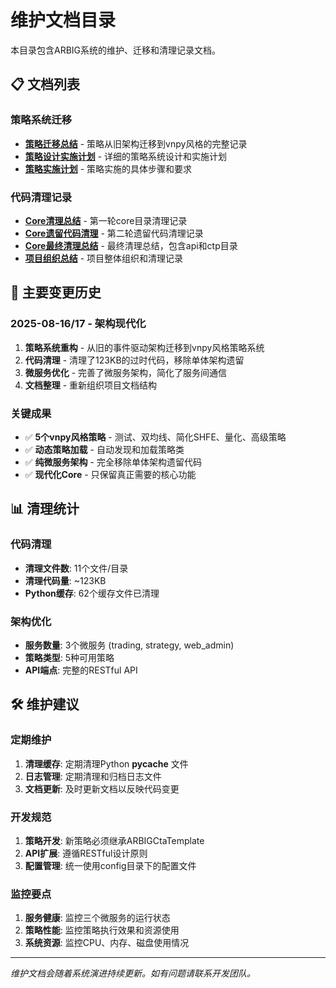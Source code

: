 # 维护文档目录

本目录包含ARBIG系统的维护、迁移和清理记录文档。

## 📋 文档列表

### 策略系统迁移
- **[策略迁移总结](STRATEGY_MIGRATION_SUMMARY.md)** - 策略从旧架构迁移到vnpy风格的完整记录
- **[策略设计实施计划](STRATEGY_DESIGN_IMPLEMENTATION_PLAN.md)** - 详细的策略系统设计和实施计划  
- **[策略实施计划](STRATEGY_IMPLEMENTATION_PLAN.md)** - 策略实施的具体步骤和要求

### 代码清理记录
- **[Core清理总结](CORE_CLEANUP_SUMMARY.md)** - 第一轮core目录清理记录
- **[Core遗留代码清理](CORE_LEGACY_CLEANUP_SUMMARY.md)** - 第二轮遗留代码清理记录  
- **[Core最终清理总结](CORE_FINAL_CLEANUP_SUMMARY.md)** - 最终清理总结，包含api和ctp目录
- **[项目组织总结](PROJECT_ORGANIZATION_SUMMARY.md)** - 项目整体组织和清理记录

## 🔄 主要变更历史

### 2025-08-16/17 - 架构现代化
1. **策略系统重构** - 从旧的事件驱动架构迁移到vnpy风格策略系统
2. **代码清理** - 清理了123KB的过时代码，移除单体架构遗留
3. **微服务优化** - 完善了微服务架构，简化了服务间通信
4. **文档整理** - 重新组织项目文档结构

### 关键成果
- ✅ **5个vnpy风格策略** - 测试、双均线、简化SHFE、量化、高级策略
- ✅ **动态策略加载** - 自动发现和加载策略类
- ✅ **纯微服务架构** - 完全移除单体架构遗留代码
- ✅ **现代化Core** - 只保留真正需要的核心功能

## 📊 清理统计

### 代码清理
- **清理文件数**: 11个文件/目录
- **清理代码量**: ~123KB
- **Python缓存**: 62个缓存文件已清理

### 架构优化
- **服务数量**: 3个微服务 (trading, strategy, web_admin)
- **策略类型**: 5种可用策略
- **API端点**: 完整的RESTful API

## 🛠️ 维护建议

### 定期维护
1. **清理缓存**: 定期清理Python __pycache__ 文件
2. **日志管理**: 定期清理和归档日志文件
3. **文档更新**: 及时更新文档以反映代码变更

### 开发规范
1. **策略开发**: 新策略必须继承ARBIGCtaTemplate
2. **API扩展**: 遵循RESTful设计原则
3. **配置管理**: 统一使用config目录下的配置文件

### 监控要点
1. **服务健康**: 监控三个微服务的运行状态
2. **策略性能**: 监控策略执行效果和资源使用
3. **系统资源**: 监控CPU、内存、磁盘使用情况

---

*维护文档会随着系统演进持续更新。如有问题请联系开发团队。*
